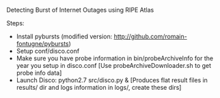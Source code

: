 Detecting Burst of Internet Outages using RIPE Atlas

Steps:
- Install pybursts (modified version: http://github.com/romain-fontugne/pybursts)
- Setup conf/disco.conf
- Make sure you have probe information in bin/probeArchiveInfo for the year you setup in disco.conf
[Use probeArchiveDownloader.sh to get probe info data]
- Launch Disco: python2.7 src/disco.py &
[Produces flat result files in results/ dir and logs information in logs/, create these dirs]